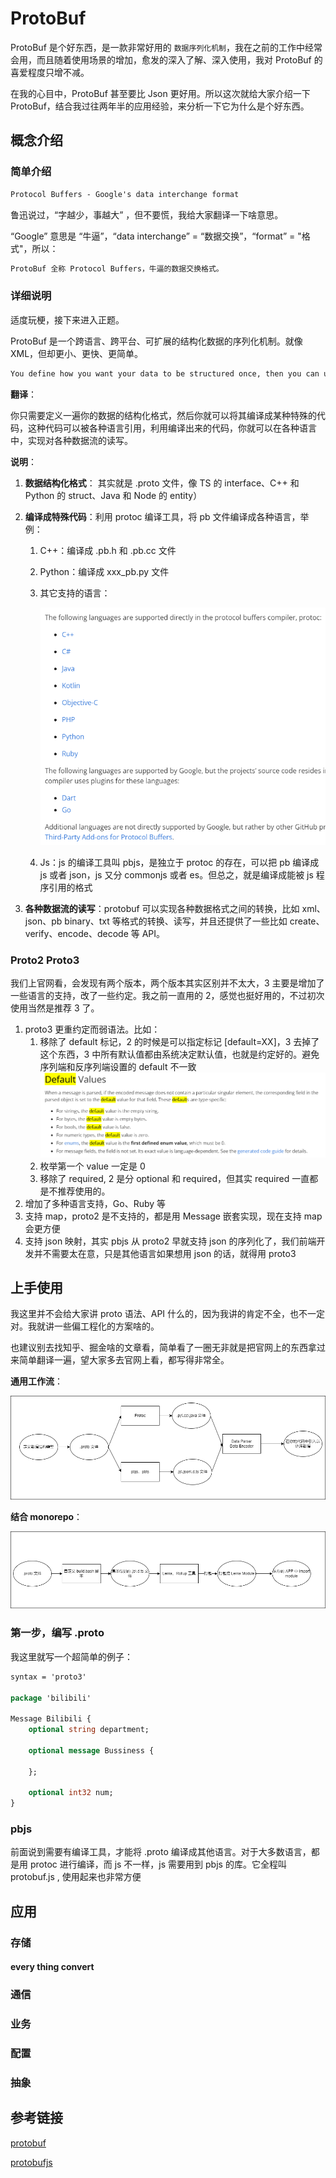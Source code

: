 # ProtoBuf

ProtoBuf 是个好东西，是一款非常好用的 `数据序列化机制`，我在之前的工作中经常会用，而且随着使用场景的增加，愈发的深入了解、深入使用，我对 ProtoBuf 的喜爱程度只增不减。

在我的心目中，ProtoBuf 甚至要比 Json 更好用。所以这次就给大家介绍一下 ProtoBuf，结合我过往两年半的应用经验，来分析一下它为什么是个好东西。

## 概念介绍

### 简单介绍

```txt
Protocol Buffers - Google's data interchange format
```

鲁迅说过，“字越少，事越大” ，但不要慌，我给大家翻译一下啥意思。

“Google” 意思是 “牛逼”，“data interchange” = “数据交换”，“format” = "格式"，所以：

```txt
ProtoBuf 全称 Protocol Buffers，牛逼的数据交换格式。
```

### 详细说明

适度玩梗，接下来进入正题。

ProtoBuf 是一个跨语言、跨平台、可扩展的结构化数据的序列化机制。就像 XML，但却更小、更快、更简单。

```txt
You define how you want your data to be structured once, then you can use special generated source code to easily write and read your structured data to and from a variety of data streams and using a variety of languages.
```

**翻译**：

你只需要定义一遍你的数据的结构化格式，然后你就可以将其编译成某种特殊的代码，这种代码可以被各种语言引用，利用编译出来的代码，你就可以在各种语言中，实现对各种数据流的读写。

**说明**：

1. **数据结构化格式**： 其实就是 .proto 文件，像 TS 的 interface、C++ 和 Python 的 struct、Java 和 Node 的 entity）

2. **编译成特殊代码**：利用 protoc 编译工具，将 pb 文件编译成各种语言，举例：

    1. C++：编译成 .pb.h 和 .pb.cc 文件

    2. Python：编译成 xxx_pb.py 文件

    3. 其它支持的语言：

       ![img](./images/language.png)

    4. Js：js 的编译工具叫 pbjs，是独立于 protoc 的存在，可以把 pb 编译成 js 或者 json，js 又分 commonjs 或者 es。但总之，就是编译成能被 js 程序引用的格式

3. **各种数据流的读写**：protobuf 可以实现各种数据格式之间的转换，比如 xml、json、pb binary、txt 等格式的转换、读写，并且还提供了一些比如 create、verify、encode、decode 等 API。

### Proto2 Proto3

我们上官网看，会发现有两个版本，两个版本其实区别并不太大，3 主要是增加了一些语言的支持，改了一些约定。我之前一直用的 2，感觉也挺好用的，不过初次使用当然是推荐 3 了。

1. proto3 更重约定而弱语法。比如：
    1. 移除了 default 标记，2 的时候是可以指定标记 [default=XX]，3 去掉了这个东西，3 中所有默认值都由系统决定默认值，也就是约定好的。避免序列端和反序列端设置的 default 不一致
    ![img](./images/default_value.png)
    2. 枚举第一个 value 一定是 0
    3. 移除了 required, 2 是分 optional 和 required，但其实 required 一直都是不推荐使用的。
2. 增加了多种语言支持，Go、Ruby 等
3. 支持 map，proto2 是不支持的，都是用 Message 嵌套实现，现在支持 map 会更方便
4. 支持 json 映射，其实 pbjs 从 proto2 早就支持 json 的序列化了，我们前端开发并不需要太在意，只是其他语言如果想用 json 的话，就得用 proto3

## 上手使用

我这里并不会给大家讲 proto 语法、API 什么的，因为我讲的肯定不全，也不一定对。我就讲一些偏工程化的方案啥的。

也建议别去找知乎、掘金啥的文章看，简单看了一圈无非就是把官网上的东西拿过来简单翻译一遍，望大家多去官网上看，都写得非常全。

**通用工作流**：

![svg](./images/protoc.png)

**结合 monorepo**：

![svg](./images/protoc_mono.png)

### 第一步，编写 .proto

我这里就写一个超简单的例子：

```proto
syntax = 'proto3'

package 'bilibili'

Message Bilibili {
    optional string department;

    optional message Bussiness {

    };

    optional int32 num;
}
```

### pbjs

前面说到需要有编译工具，才能将 .proto 编译成其他语言。对于大多数语言，都是用 protoc 进行编译，而 js 不一样，js 需要用到 pbjs 的库。它全程叫 protobuf.js , 使用起来也非常方便



## 应用

### 存储

#### every thing convert

#### 

### 通信

### 业务

### 配置

### 抽象

## 参考链接

[protobuf](https://protobuf.dev/)

[protobufjs]()